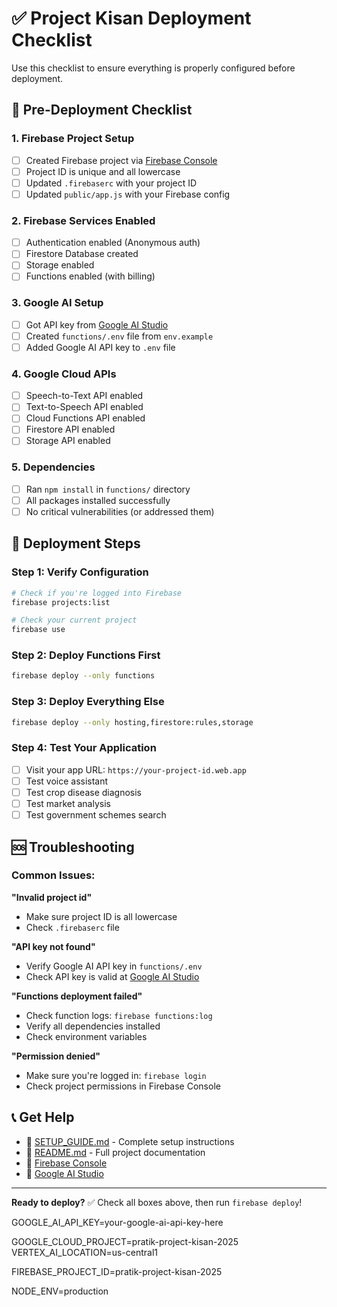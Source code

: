 # ✅ Project Kisan Deployment Checklist

Use this checklist to ensure everything is properly configured before deployment.

## 🔧 Pre-Deployment Checklist

### 1. Firebase Project Setup
- [ ] Created Firebase project via [Firebase Console](https://console.firebase.google.com)
- [ ] Project ID is unique and all lowercase
- [ ] Updated `.firebaserc` with your project ID
- [ ] Updated `public/app.js` with your Firebase config

### 2. Firebase Services Enabled
- [ ] Authentication enabled (Anonymous auth)
- [ ] Firestore Database created
- [ ] Storage enabled
- [ ] Functions enabled (with billing)

### 3. Google AI Setup
- [ ] Got API key from [Google AI Studio](https://makersuite.google.com/app/apikey)
- [ ] Created `functions/.env` file from `env.example`
- [ ] Added Google AI API key to `.env` file

### 4. Google Cloud APIs
- [ ] Speech-to-Text API enabled
- [ ] Text-to-Speech API enabled
- [ ] Cloud Functions API enabled
- [ ] Firestore API enabled
- [ ] Storage API enabled

### 5. Dependencies
- [ ] Ran `npm install` in `functions/` directory
- [ ] All packages installed successfully
- [ ] No critical vulnerabilities (or addressed them)

## 🚀 Deployment Steps

### Step 1: Verify Configuration
```bash
# Check if you're logged into Firebase
firebase projects:list

# Check your current project
firebase use
```

### Step 2: Deploy Functions First
```bash
firebase deploy --only functions
```

### Step 3: Deploy Everything Else
```bash
firebase deploy --only hosting,firestore:rules,storage
```

### Step 4: Test Your Application
- [ ] Visit your app URL: `https://your-project-id.web.app`
- [ ] Test voice assistant
- [ ] Test crop disease diagnosis
- [ ] Test market analysis
- [ ] Test government schemes search

## 🆘 Troubleshooting

### Common Issues:

**"Invalid project id"**
- Make sure project ID is all lowercase
- Check `.firebaserc` file

**"API key not found"**
- Verify Google AI API key in `functions/.env`
- Check API key is valid at [Google AI Studio](https://makersuite.google.com/app/apikey)

**"Functions deployment failed"**
- Check function logs: `firebase functions:log`
- Verify all dependencies installed
- Check environment variables

**"Permission denied"**
- Make sure you're logged in: `firebase login`
- Check project permissions in Firebase Console

## 📞 Get Help

- 📖 [SETUP_GUIDE.md](SETUP_GUIDE.md) - Complete setup instructions
- 📖 [README.md](README.md) - Full project documentation
- 🔧 [Firebase Console](https://console.firebase.google.com)
- 🤖 [Google AI Studio](https://makersuite.google.com/app/apikey)

---

**Ready to deploy?** ✅ Check all boxes above, then run `firebase deploy`! 

GOOGLE_AI_API_KEY=your-google-ai-api-key-here

GOOGLE_CLOUD_PROJECT=pratik-project-kisan-2025
VERTEX_AI_LOCATION=us-central1

FIREBASE_PROJECT_ID=pratik-project-kisan-2025

NODE_ENV=production 